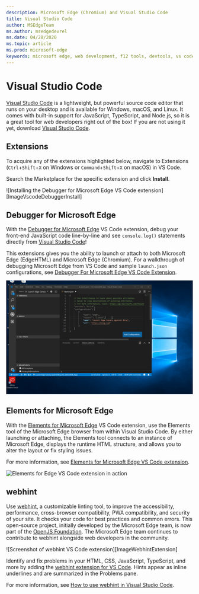 ```yaml
---
description: Microsoft Edge (Chromium) and Visual Studio Code
title: Visual Studio Code
author: MSEdgeTeam
ms.author: msedgedevrel
ms.date: 04/28/2020
ms.topic: article
ms.prod: microsoft-edge
keywords: microsoft edge, web development, f12 tools, devtools, vs code, visual studio code, debugger, webhint
---
```


# Visual Studio Code  

[Visual Studio Code][VisualStudioCodeDocs] is a lightweight, but powerful source code editor that runs on your desktop and is available for Windows, macOS, and Linux.  It comes with built-in support for JavaScript, TypeScript, and Node.js, so it is a great tool for web developers right out of the box!  If you are not using it yet, download [Visual Studio Code][VisualstudioCode].  

## Extensions  

<!-- We want to put something like the tiles for extensions VS Code uses on this page https://code.visualstudio.com/Docs#top-extensions but I don't think this is a markdown page. I think it's a web page. I couldn't find anything in https://github.com/Microsoft/vscode-docs that looks like this page. In the meantime, here's what I've come up with: -->  

To acquire any of the extensions highlighted below, navigate to Extensions \(`Ctrl`+`Shift`+`X` on Windows or `Command`+`Shift`+`X` on macOS\) in VS Code.  

Search the Marketplace for the specific extension and click **Install**.  

![Installing the Debugger for Microsoft Edge VS Code extension][ImageVscodeDebuggerInstall]  

## Debugger for Microsoft Edge  

With the [Debugger for Microsoft Edge][VisualstudioMarketplaceDebuggerMicrosoftEdge] VS Code extension, debug your front-end JavaScript code line-by-line and see `console.log()` statements directly from [Visual Studio Code][VisualstudioCode]!  

This extensions gives you the ability to launch or attach to both Microsoft Edge \(EdgeHTML\) and Microsoft Edge \(Chromium\).  For a walkthrough of debugging Microsoft Edge from VS Code and sample `launch.json` configurations, see [Debugger For Microsoft Edge VS Code Extension][VscodeDebuggerEdge].  

![Debugger for Edge VS Code extension in action][ImageGifDebuggerEdge]  

## Elements for Microsoft Edge  

With the [Elements for Microsoft Edge][VisualstudioMarketplaceElementsMicrosoftEdgeChromium] VS Code extension, use the Elements tool of the Microsoft Edge browser from within Visual Studio Code.  By either launching or attaching, the Elements tool connects to an instance of Microsoft Edge, displays the runtime HTML structure, and allows you to alter the layout or fix styling issues.  

For more information, see [Elements for Microsoft Edge VS Code extension][VscodeElementsEdge].  

![Elements for Edge VS Code extension in action][ImageGifElementsEdge]  

## webhint

Use [webhint][WebhintMain], a customizable linting tool, to improve the accessibility, performance, cross-browser compatibility, PWA compatibility, and security of your site.  It checks your code for best practices and common errors.  This open-source project, initially developed by the Microsoft Edge team, is now part of the [OpenJS Foundation][OpenjsFoundation].  The Microsoft Edge team continues to contribute to webhint alongside web developers in the community.  

![Screenshot of webhint VS Code extension][ImageWebhintExtension]  

Identify and fix problems in your HTML, CSS, JavaScript, TypeScript, and more by adding the [webhint extension for VS Code][VisualstudioMarketplaceWebhint]. Hints appear as inline underlines and are summarized in the Problems pane.  

For more information, see [How to use webhint in Visual Studio Code][VscodeWebhint].  

<!-- image links -->  

[ImageGifDebuggerEdge]: ./media/debugger-for-edge.gif "Debugger for Edge VS Code extension in action"  
[ImageGifElementsEdge]: ./media/elements-for-edge.gif "Elements for Edge VS Code extension in action"  
[ImagePngVscodeDebuggerInstall]: ./media/vscode-debugger-install.png "Installing the Debugger for Microsoft Edge VS Code extension"  
[ImagePngDebuggerEdge]: ./media/debugger-for-edge.png "Debugger for Edge VS Code extension in action"  
[ImagePngElementsEdge]: ./media/elements-for-edge.png "Elements for Edge VS Code extension in action"  
[ImagePngWebhintExtension]: ./media/webhint-extension.png "Screenshot of webhint VS Code extension"  

<!--links -->  

[VscodeDebuggerEdge]: ./debugger-for-edge.md "Debugger For Microsoft Edge VS Code Extension"  
[VscodeElementsEdge]: ./elements-for-edge.md "Elements For Microsoft Edge VS Code Extension"  
[VscodeWebhint]: ./webhint.md "Webhint VS Code Extension"  

[VisualstudioCode]: https://code.visualstudio.com "Visual Studio Code"  
[VisualStudioCodeDocs]: https://code.visualstudio.com/Docs "Documentation | Visual Studio Code"   

[VisualstudioMarketplaceDebuggerMicrosoftEdge]: https://marketplace.visualstudio.com/items?itemName=msjsdiag.debugger-for-edge "Debugger for Microsoft Edge | Visual Studio Marketplace"  
[VisualstudioMarketplaceElementsMicrosoftEdgeChromium]: https://marketplace.visualstudio.com/items?itemName=ms-edgedevtools.vscode-edge-devtools "Elements for Microsoft Edge (Chromium) | Visual Studio Marketplace"  

[VisualstudioMarketplaceWebhint]: https://marketplace.visualstudio.com/items?itemName=webhint.vscode-webhint "webhint | Visual Studio Marketplace"  

[WebhintMain]:  https://webhint.io "webhint"  
[OpenjsFoundation]:  https://openjsf.org "OpenJS Foundation"  
